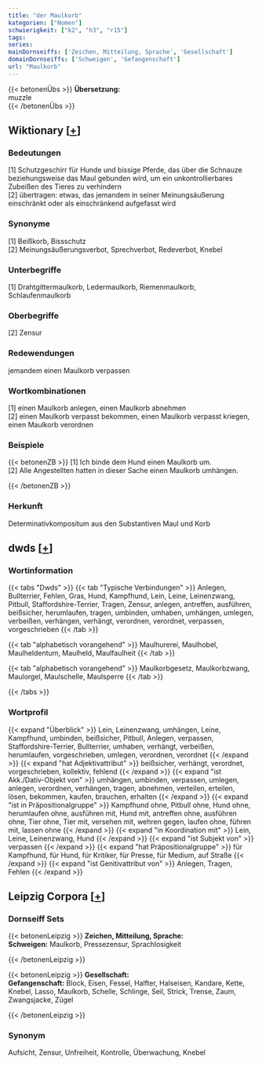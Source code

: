 ```yaml
---
title: "der Maulkorb"
kategorien: ["Nomen"]
schwierigkeit: ["k2", "h3", "r15"]
tags:
series:
mainDornseiffs: ['Zeichen, Mitteilung, Sprache', 'Gesellschaft']
domainDornseiffs: ['Schweigen', 'Gefangenschaft']
url: "Maulkorb"
---
```


{{< betonenÜbs >}}
**Übersetzung:**  
muzzle  
{{< /betonenÜbs >}}

## Wiktionary [[+](https://de.wiktionary.org/wiki/Maulkorb)]

### Bedeutungen
[1] Schutzgeschirr für Hunde und bissige Pferde, das über die Schnauze beziehungsweise das Maul gebunden wird, um ein unkontrollierbares Zubeißen des Tieres zu verhindern  
[2] übertragen: etwas, das jemandem in seiner Meinungsäußerung einschränkt oder als einschränkend aufgefasst wird  

### Synonyme
[1] Beißkorb, Bissschutz  
[2] Meinungsäußerungsverbot, Sprechverbot, Redeverbot, Knebel  

### Unterbegriffe
[1] Drahtgittermaulkorb, Ledermaulkorb, Riemenmaulkorb, Schlaufenmaulkorb  

### Oberbegriffe
[2] Zensur  

### Redewendungen
jemandem einen Maulkorb verpassen  

### Wortkombinationen
[1] einen Maulkorb anlegen, einen Maulkorb abnehmen  
[2] einen Maulkorb verpasst bekommen, einen Maulkorb verpasst kriegen, einen Maulkorb verordnen  

### Beispiele
{{< betonenZB >}}
[1] Ich binde dem Hund einen Maulkorb um.  
[2] Alle Angestellten hatten in dieser Sache einen Maulkorb umhängen.  

{{< /betonenZB >}}
### Herkunft
Determinativkompositum aus den Substantiven Maul und Korb  



## dwds [[+](https://www.dwds.de/wb/Maulkorb)]

### Wortinformation
{{< tabs "Dwds" >}}
{{< tab "Typische Verbindungen" >}}
Anlegen, Bullterrier, Fehlen, Gras, Hund, Kampfhund, Lein, Leine, Leinenzwang, Pitbull, Staffordshire-Terrier, Tragen, Zensur, anlegen, antreffen, ausführen, beißsicher, herumlaufen, tragen, umbinden, umhaben, umhängen, umlegen, verbeißen, verhängen, verhängt, verordnen, verordnet, verpassen, vorgeschrieben
{{< /tab >}}

{{< tab "alphabetisch vorangehend" >}}
Maulhurerei, Maulhobel, Maulheldentum, Maulheld, Maulfaulheit
{{< /tab >}}

{{< tab "alphabetisch vorangehend" >}}
Maulkorbgesetz, Maulkorbzwang, Maulorgel, Maulschelle, Maulsperre
{{< /tab >}}

{{< /tabs >}}

### Wortprofil
{{< expand "Überblick" >}} Lein, Leinenzwang, umhängen, Leine, Kampfhund, umbinden, beißsicher, Pitbull, Anlegen, verpassen, Staffordshire-Terrier, Bullterrier, umhaben, verhängt, verbeißen, herumlaufen, vorgeschrieben, umlegen, verordnen, verordnet {{< /expand >}}
{{< expand "hat Adjektivattribut" >}} beißsicher, verhängt, verordnet, vorgeschrieben, kollektiv, fehlend {{< /expand >}}
{{< expand "ist Akk./Dativ-Objekt von" >}} umhängen, umbinden, verpassen, umlegen, anlegen, verordnen, verhängen, tragen, abnehmen, verteilen, erteilen, lösen, bekommen, kaufen, brauchen, erhalten {{< /expand >}}
{{< expand "ist in Präpositionalgruppe" >}} Kampfhund ohne, Pitbull ohne, Hund ohne, herumlaufen ohne, ausführen mit, Hund mit, antreffen ohne, ausführen ohne, Tier ohne, Tier mit, versehen mit, wehren gegen, laufen ohne, führen mit, lassen ohne {{< /expand >}}
{{< expand "in Koordination mit" >}} Lein, Leine, Leinenzwang, Hund {{< /expand >}}
{{< expand "ist Subjekt von" >}} verpassen {{< /expand >}}
{{< expand "hat Präpositionalgruppe" >}} für Kampfhund, für Hund, für Kritiker, für Presse, für Medium, auf Straße {{< /expand >}}
{{< expand "ist Genitivattribut von" >}} Anlegen, Tragen, Fehlen {{< /expand >}}

## Leipzig Corpora [[+](https://corpora.uni-leipzig.de/en/res?word=Maulkorb&corpusId=deu_newscrawl-public_2018)]

### Dornseiff Sets
{{< betonenLeipzig >}}
**Zeichen, Mitteilung, Sprache:**  
**Schweigen:** Maulkorb, Pressezensur, Sprachlosigkeit  

{{< /betonenLeipzig >}}


{{< betonenLeipzig >}}
**Gesellschaft:**  
**Gefangenschaft:** Block, Eisen, Fessel, Halfter, Halseisen, Kandare, Kette, Knebel, Lasso, Maulkorb, Schelle, Schlinge, Seil, Strick, Trense, Zaum, Zwangsjacke, Zügel  

{{< /betonenLeipzig >}}

### Synonym
Aufsicht, Zensur, Unfreiheit, Kontrolle, Überwachung, Knebel

